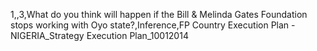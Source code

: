 1,,3,What do you think will happen if the Bill & Melinda Gates Foundation stops working with Oyo state?,Inference,FP Country Execution Plan - NIGERIA_Strategy Execution Plan_10012014
